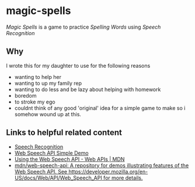 # magic-spells
*Magic Spells* is a game to practice _Spelling Words_ using _Speech Recognition_


## Why
I wrote this for my daughter to use for the following reasons
* wanting to help her
* wanting to up my family rep
* wanting to do less and be lazy about helping with homework
* boredom
* to stroke my ego
* couldnt think of any good 'original' idea for a simple game to make so i somehow wound up at this.

## Links to helpful related content

* [Speech Recognition](https://codepen.io/room_js/pen/armygW)
* [Web Speech API Simple Demo](https://codepen.io/girliemac/pen/dmpxgv)
* [Using the Web Speech API - Web APIs | MDN](https://developer.mozilla.org/en-US/docs/Web/API/Web_Speech_API/Using_the_Web_Speech_API)
* [mdn/web-speech-api: A repository for demos illustrating features of the Web Speech API. See https://developer.mozilla.org/en-US/docs/Web/API/Web_Speech_API for more details.](https://github.com/mdn/web-speech-api)
